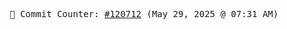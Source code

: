 <p align="center">
    <samp>
        📮 Commit Counter: <a href="https://github.com/Javascript-void0/Javascript-void0/commits/main">#120712</a> (May 29, 2025 @ 07:31 AM)
    </samp>
</p>